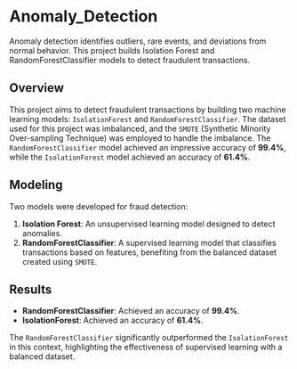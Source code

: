 # Anomaly_Detection
Anomaly detection identifies outliers, rare events, and deviations from normal behavior. This project builds Isolation Forest and RandomForestClassifier models to detect fraudulent transactions.
## Overview

This project aims to detect fraudulent transactions by building two machine learning models: `IsolationForest` and `RandomForestClassifier`. The dataset used for this project was imbalanced, and the `SMOTE` (Synthetic Minority Over-sampling Technique) was employed to handle the imbalance. The `RandomForestClassifier` model achieved an impressive accuracy of **99.4%**, while the `IsolationForest` model achieved an accuracy of **61.4%**.
## Modeling

Two models were developed for fraud detection:

1. **Isolation Forest**: An unsupervised learning model designed to detect anomalies.
2. **RandomForestClassifier**: A supervised learning model that classifies transactions based on features, benefiting from the balanced dataset created using `SMOTE`.

## Results

- **RandomForestClassifier**: Achieved an accuracy of **99.4%**.
- **IsolationForest**: Achieved an accuracy of **61.4%**.

The `RandomForestClassifier` significantly outperformed the `IsolationForest` in this context, highlighting the effectiveness of supervised learning with a balanced dataset.
